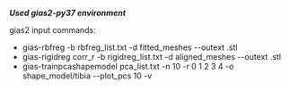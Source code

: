 ***Used gias2-py37 environment***

gias2 input commands:

- gias-rbfreg -b rbfreg_list.txt -d fitted_meshes --outext .stl
- gias-rigidreg corr_r -b rigidreg_list.txt -d aligned_meshes --outext .stl
- gias-trainpcashapemodel pca_list.txt -n 10 -r 0 1 2 3 4 -o shape_model/tibia --plot_pcs 10 -v